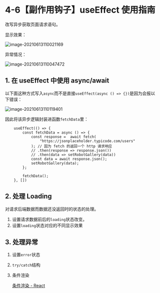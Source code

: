 # 4-6【副作用钩子】useEffect 使用指南

改写异步获取页面请求语句。

显示效果：

![image-20210613110021169](https://i.loli.net/2021/06/13/O3hXCwLvJPuKt2k.png)

异常情况：

![image-20210613110047472](https://i.loli.net/2021/06/13/v5psaAwUKMXcBS6.png)



## 1. 在 useEffect 中使用 async/await

以下面这种方式写入`async`而不是直接`useEffect(async () => {})`是因为会报以下错误：

![image-20210613110119401](https://i.loli.net/2021/06/13/olsJvxZP9NR4iWV.png)

因此将该异步逻辑封装进函数`fetchData`里：

```tsx
    useEffect(() => {
        const fetchData = async () => {     
            const response =  await fetch(
                "https://jsonplaceholder.typicode.com/users"
            ); // 因为 fetch 的返回一个 http 请求响应
            // .then(response => response.json())
            // .then(data => setRobotGallery(data))
            const data = await response.json(); 
            setRobotGallery(data);
        };
        
        fetchData();
    }, [])
```



## 2. 处理 Loading

对请求后端数据而数据还没返回时的状态的处理。

1. 设置请求数据前后的`loading`状态改变。
2. 设置`loading`状态对应的不同显示效果



## 3. 处理异常

1. 设置`error`状态

2. `try/catch`结构

3. 条件渲染

    [条件渲染 - React](https://zh-hans.reactjs.org/docs/conditional-rendering.html)

